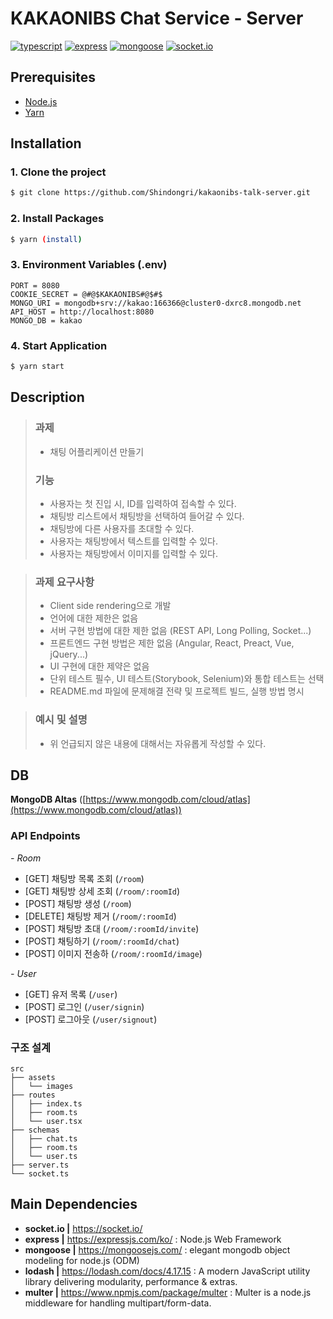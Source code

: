 # KAKAONIBS Chat Service - Server

[![typescript](https://img.shields.io/badge/typescript-v.3.7.2-blue)](https://www.typescriptlang.org/)
[![express](https://img.shields.io/badge/express-v.4.17.1-yellow)](https://expressjs.com/ko/)
[![mongoose](https://img.shields.io/badge/mongoose-v.5.9.2-critical)](https://mongoosejs.com/)
[![socket.io](https://img.shields.io/badge/socket.io--client-v.2.3.0-black)](https://socket.io)

## Prerequisites

- [Node.js](https://nodejs.org/ko/)
- [Yarn](https://yarnpkg.com/)

## Installation

### 1. Clone the project

```bash
$ git clone https://github.com/Shindongri/kakaonibs-talk-server.git
```

### 2. Install Packages

```bash
$ yarn (install)
```

### 3. Environment Variables (.env)

```
PORT = 8080
COOKIE_SECRET = @#@$KAKAONIBS#@$#$
MONGO_URI = mongodb+srv://kakao:166366@cluster0-dxrc8.mongodb.net
API_HOST = http://localhost:8080
MONGO_DB = kakao
```

### 4. Start Application

```bash
$ yarn start
```

## Description

> ### 과제
>
> - 채팅 어플리케이션 만들기
>
> ### 기능
>
> - 사용자는 첫 진입 시, ID를 입력하여 접속할 수 있다.
> - 채팅방 리스트에서 채팅방을 선택하여 들어갈 수 있다.
> - 채팅방에 다른 사용자를 초대할 수 있다.
> - 사용자는 채팅방에서 텍스트를 입력할 수 있다.
> - 사용자는 채팅방에서 이미지를 입력할 수 있다.

> ### 과제 요구사항
>
> - Client side rendering으로 개발
> - 언어에 대한 제한은 없음
> - 서버 구현 방법에 대한 제한 없음 (REST API, Long Polling, Socket...)
> - 프론트엔드 구현 방법은 제한 없음 (Angular, React, Preact, Vue, jQuery...)
> - UI 구현에 대한 제약은 없음
> - 단위 테스트 필수, UI 테스트(Storybook, Selenium)와 통합 테스트는 선택
> - README.md 파일에 문제해결 전략 및 프로젝트 빌드, 실행 방법 명시

> ### 예시 및 설명
>
> - 위 언급되지 않은 내용에 대해서는 자유롭게 작성할 수 있다.

## DB

**MongoDB Altas** ([https://www.mongodb.com/cloud/atlas](https://www.mongodb.com/cloud/atlas))

### API Endpoints

_- Room_

- [GET] 채팅방 목록 조회 (`/room`)
- [GET] 채팅방 상세 조회 (`/room/:roomId`)
- [POST] 채팅방 생성 (`/room`)
- [DELETE] 채팅방 제거 (`/room/:roomId`)
- [POST] 채팅방 초대 (`/room/:roomId/invite`)
- [POST] 채팅하기 (`/room/:roomId/chat`)
- [POST] 이미지 전송하 (`/room/:roomId/image`)

_- User_

- [GET] 유저 목록 (`/user`)
- [POST] 로그인 (`/user/signin`)
- [POST] 로그아웃 (`/user/signout`)

### 구조 설계

```
src
├── assets
│   └── images
├── routes
│   ├── index.ts
│   ├── room.ts
│   └── user.tsx
├── schemas
│   ├── chat.ts
│   ├── room.ts
│   └── user.ts
├── server.ts
└── socket.ts
```

## Main Dependencies

- **socket.io |** https://socket.io/
- **express |** https://expressjs.com/ko/
  : Node.js Web Framework
- **mongoose |** https://mongoosejs.com/
  : elegant mongodb object modeling for node.js (ODM)
- **lodash |** https://lodash.com/docs/4.17.15
  : A modern JavaScript utility library delivering modularity, performance & extras.
- **multer |** https://www.npmjs.com/package/multer
  : Multer is a node.js middleware for handling multipart/form-data.
